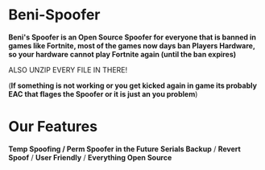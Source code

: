# Beni-Spoofer

**Beni's Spoofer is an Open Source Spoofer for everyone that is banned in games like Fortnite, most of the games now days ban Players Hardware, so your hardware cannot play Fortnite again (until the ban expires)**

ALSO UNZIP EVERY FILE IN THERE!

(**If something is not working or you get kicked again in game its probably EAC that flages the Spoofer or it is just an you problem**)

# **Our Features**

**Temp Spoofing / Perm Spoofer in the Future**
**Serials Backup** /
**Revert Spoof** /
**User Friendly** /
**Everything Open Source**
